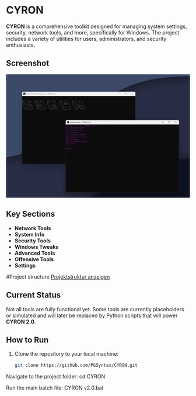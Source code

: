 # CYRON

**CYRON** is a comprehensive toolkit designed for managing system settings, security, network tools, and more, specifically for Windows. The project includes a variety of utilities for users, administrators, and security enthusiasts.


## Screenshot

![Screenshot](assets/screen1.png)

## Key Sections

- **Network Tools**
- **System Info**
- **Security Tools**
- **Windows Tweaks**
- **Advanced Tools**
- **Offensive Tools**
- **Settings**

#Project structure
[Projektstruktur anzeigen](./assets/structure.txt)

## Current Status

Not all tools are fully functional yet. Some tools are currently placeholders or simulated and will later be replaced by Python scripts that will power **CYRON 2.0**.

## How to Run

1. Clone the repository to your local machine:
   ```bash
   git clone https://github.com/PGSyntax/CYRON.git
Navigate to the project folder:
cd CYRON

Run the main batch file:
CYRON v2.0.bat
